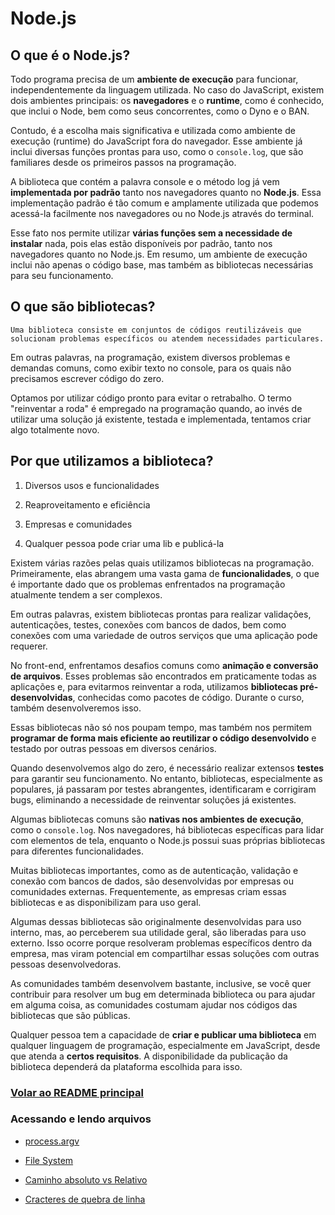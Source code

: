 # Node.js

## O que é o Node.js?

Todo programa precisa de um **ambiente de execução** para funcionar, independentemente da linguagem utilizada. No caso do JavaScript, existem dois ambientes principais: os **navegadores** e o **runtime**, como é conhecido, que inclui o Node, bem como seus concorrentes, como o Dyno e o BAN.

Contudo, é a escolha mais significativa e utilizada como ambiente de execução (runtime) do JavaScript fora do navegador. Esse ambiente já inclui diversas funções prontas para uso, como o `console.log`, que são familiares desde os primeiros passos na programação.

A biblioteca que contém a palavra console e o método log já vem **implementada por padrão** tanto nos navegadores quanto no **Node.js**. Essa implementação padrão é tão comum e amplamente utilizada que podemos acessá-la facilmente nos navegadores ou no Node.js através do terminal.

Esse fato nos permite utilizar **várias funções sem a necessidade de instalar** nada, pois elas estão disponíveis por padrão, tanto nos navegadores quanto no Node.js. Em resumo, um ambiente de execução inclui não apenas o código base, mas também as bibliotecas necessárias para seu funcionamento.

## O que são bibliotecas?

```
Uma biblioteca consiste em conjuntos de códigos reutilizáveis que solucionam problemas específicos ou atendem necessidades particulares.
```

Em outras palavras, na programação, existem diversos problemas e demandas comuns, como exibir texto no console, para os quais não precisamos escrever código do zero.

Optamos por utilizar código pronto para evitar o retrabalho. O termo "reinventar a roda" é empregado na programação quando, ao invés de utilizar uma solução já existente, testada e implementada, tentamos criar algo totalmente novo.

## Por que utilizamos a biblioteca?

1. Diversos usos e funcionalidades

2. Reaproveitamento e eficiência

3. Empresas e comunidades

4. Qualquer pessoa pode criar uma lib e publicá-la

Existem várias razões pelas quais utilizamos bibliotecas na programação. Primeiramente, elas abrangem uma vasta gama de **funcionalidades**, o que é importante dado que os problemas enfrentados na programação atualmente tendem a ser complexos.

Em outras palavras, existem bibliotecas prontas para realizar validações, autenticações, testes, conexões com bancos de dados, bem como conexões com uma variedade de outros serviços que uma aplicação pode requerer.

No front-end, enfrentamos desafios comuns como **animação e conversão de arquivos**. Esses problemas são encontrados em praticamente todas as aplicações e, para evitarmos reinventar a roda, utilizamos **bibliotecas pré-desenvolvidas**, conhecidas como pacotes de código. Durante o curso, também desenvolveremos isso.

Essas bibliotecas não só nos poupam tempo, mas também nos permitem **programar de forma mais eficiente ao reutilizar o código desenvolvido** e testado por outras pessoas em diversos cenários.

Quando desenvolvemos algo do zero, é necessário realizar extensos **testes** para garantir seu funcionamento. No entanto, bibliotecas, especialmente as populares, já passaram por testes abrangentes, identificaram e corrigiram bugs, eliminando a necessidade de reinventar soluções já existentes.

Algumas bibliotecas comuns são **nativas nos ambientes de execução**, como o `console.log`. Nos navegadores, há bibliotecas específicas para lidar com elementos de tela, enquanto o Node.js possui suas próprias bibliotecas para diferentes funcionalidades.

Muitas bibliotecas importantes, como as de autenticação, validação e conexão com bancos de dados, são desenvolvidas por empresas ou comunidades externas. Frequentemente, as empresas criam essas bibliotecas e as disponibilizam para uso geral.

Algumas dessas bibliotecas são originalmente desenvolvidas para uso interno, mas, ao perceberem sua utilidade geral, são liberadas para uso externo. Isso ocorre porque resolveram problemas específicos dentro da empresa, mas viram potencial em compartilhar essas soluções com outras pessoas desenvolvedoras.

As comunidades também desenvolvem bastante, inclusive, se você quer contribuir para resolver um bug em determinada biblioteca ou para ajudar em alguma coisa, as comunidades costumam ajudar nos códigos das bibliotecas que são públicas.

Qualquer pessoa tem a capacidade de **criar e publicar uma biblioteca** em qualquer linguagem de programação, especialmente em JavaScript, desde que atenda a **certos requisitos**. A disponibilidade da publicação da biblioteca dependerá da plataforma escolhida para isso.

### [Volar ao README principal](../READMe.md)


### Acessando e lendo arquivos 

- [process.argv](../node/acessando-lendo-arquivos/process-argv.md)

- [File System](../node/acessando-lendo-arquivos/file-system.md)

- [Caminho absoluto vs Relativo](../node/acessando-lendo-arquivos/caminho-absoluto-relativo.md)

- [Cracteres de quebra de linha](../node/acessando-lendo-arquivos/caracteres-quebra-linha.md)
